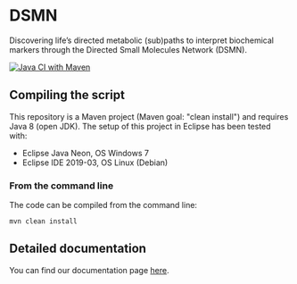 # DSMN
Discovering life’s directed metabolic (sub)paths to interpret biochemical markers through the Directed Small Molecules Network (DSMN).

[![Java CI with Maven](https://github.com/mkutmon/DirectedSmallMoleculesNetwork/actions/workflows/main.yml/badge.svg)](https://github.com/mkutmon/DirectedSmallMoleculesNetwork/actions/workflows/main.yml)

## Compiling the script
This repository is a Maven project (Maven goal: "clean install") and requires Java 8 (open JDK).
The setup of this project in Eclipse has been tested with:
* Eclipse Java Neon, OS Windows 7 
* Eclipse IDE 2019-03, OS Linux (Debian)

### From the command line

The code can be compiled from the command line:

```shell
mvn clean install
```
## Detailed documentation
You can find our documentation page [here](https://cyneo4j.github.io/DSMN/).
